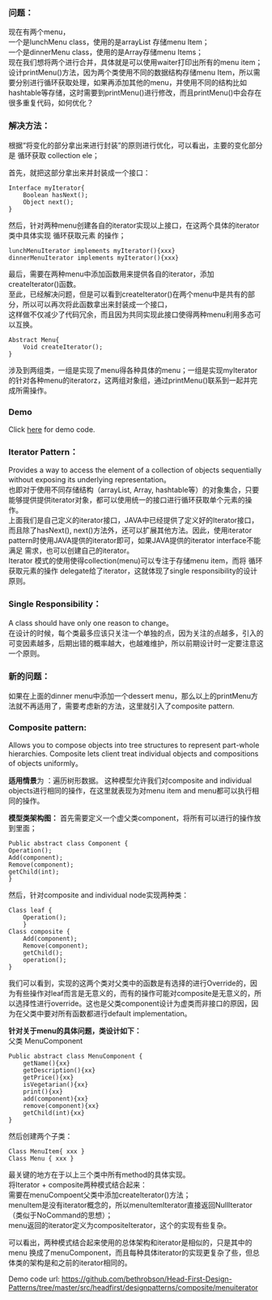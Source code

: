 ### 问题：
现在有两个menu，  
一个是lunchMenu class，使用的是arrayList 存储menu Item；  
一个是dinnerMenu class，使用的是Array存储menu Items；  
现在我们想将两个进行合并，具体就是可以使用waiter打印出所有的menu item；  
设计printMenu()方法，因为两个类使用不同的数据结构存储menu Item，所以需要分别进行循环获取处理，如果再添加其他的menu，并使用不同的结构比如hashtable等存储，这时需要到printMenu()进行修改，而且printMenu()中会存在很多重复代码，如何优化？
### 解决方法：
根据“将变化的部分拿出来进行封装”的原则进行优化，可以看出，主要的变化部分是 循环获取 collection ele； 

首先，就把这部分拿出来并封装成一个接口： 

	Interface myIterator{   
		Boolean hasNext();  
		Object next();  
	}  
然后，针对两种menu创建各自的iterator实现以上接口，在这两个具体的iterator类中具体实现 循环获取元素 的操作； 

	lunchMenuIterator implements myIterator(){xxx}  
	dinnerMenuIterator implements myIterator(){xxx}  
最后，需要在两种menu中添加函数用来提供各自的iterator，添加createIterator()函数。  
至此，已经解决问题，但是可以看到createIterator()在两个menu中是共有的部分，所以可以再次将此函数拿出来封装成一个接口，  
这样做不仅减少了代码冗余，而且因为共同实现此接口使得两种menu利用多态可以互换。

	Abstract Menu{   
		Void createIterator();  
	}  
涉及到两组类，一组是实现了menu得各种具体的menu；一组是实现myIterator的针对各种menu的iteratorz，这两组对象组，通过printMenu()联系到一起并完成所需操作。
### Demo
Click [here](https://github.com/960761/AboutDesignPattern/tree/master/code/HeadFirst_DesignPattern/ch09_IteratorAndComposite/src/Iterator) for demo code.
### Iterator Pattern：
Provides a way to access the element of a collection of objects sequentially without exposing its underlying representation。    
也即对于使用不同存储结构（arrayList, Array, hashtable等）的对象集合，只要能够提供提供iterator对象，都可以使用统一的接口进行循环获取单个元素的操作。  
上面我们是自己定义的iterator接口，JAVA中已经提供了定义好的Iterator接口，而且除了hasNext(), next()方法外，还可以扩展其他方法。因此，使用iterator pattern时使用JAVA提供的iterator即可，如果JAVA提供的iterator interface不能满足 需求，也可以创建自己的iterator。  
Iterator 模式的使用使得collection(menu)可以专注于存储menu item，而将 循环获取元素的操作 delegate给了iterator，这就体现了single responsibility的设计原则。
### Single Responsibility：
A class should have only one reason to change。  
在设计的时候，每个类最多应该只关注一个单独的点，因为关注的点越多，引入的可变因素越多，后期出错的概率越大，也越难维护，所以前期设计时一定要注意这一个原则。
### 新的问题：
如果在上面的dinner menu中添加一个dessert menu，那么以上的printMenu方法就不再适用了，需要考虑新的方法，这里就引入了composite pattern.  
### Composite pattern:
Allows you to compose objects into tree structures to represent part-whole hierarchies. Composite lets client treat individual objects and compositions of objects uniformly。  

**适用情景**为 ：遍历树形数据。
这种模型允许我们对composite and individual objects进行相同的操作，在这里就表现为对menu item and menu都可以执行相同的操作。 

**模型类架构图：**
首先需要定义一个虚父类component，将所有可以进行的操作放到里面；

	Public abstract class Component {  
	Operation();  
	Add(component);  
	Remove(component);  
	getChild(int);  
	}  
然后，针对composite and individual node实现两种类：  

	Class leaf {   
		Operation();  
		}  
	Class composite {  
		Add(component);  
		Remove(component);  
		getChild();  
		operation();  
	}  
我们可以看到，实现的这两个类对父类中的函数是有选择的进行Override的，因为有些操作对leaf而言是无意义的，而有的操作可能对composite是无意义的，所以选择性进行override。这也是父类component设计为虚类而非接口的原因，因为在父类中要对所有函数都进行default implementation。  

**针对关于menu的具体问题，类设计如下：**  
父类 MenuComponent  

	Public abstract class MenuComponent {  
		getName(){xx}  
		getDescription(){xx}  
		getPrice(){xx}  
		isVegetarian(){xx}  
		print(){xx}  
		add(component){xx}  
		remove(component){xx} 
		getChild(int){xx}  
	}  

然后创建两个子类： 

	Class MenuItem{ xxx }  
	Class Menu { xxx }  
最关键的地方在于以上三个类中所有method的具体实现。  
将Iterator + composite两种模式结合起来：  
需要在menuCompoent父类中添加createIterator()方法；  
menuItem是没有iterator概念的，所以menuItemIterator直接返回NullIterator（类似于NoCommand的思想）；  
menu返回的iterator定义为compositeIterator，这个的实现有些复杂。   

可以看出，两种模式结合起来使用的总体架构和iterator是相似的，只是其中的menu 换成了menuComponent，而且每种具体iterator的实现更复杂了些，但总体类的架构是和之前的iterator相同的。  

Demo code url:
https://github.com/bethrobson/Head-First-Design-Patterns/tree/master/src/headfirst/designpatterns/composite/menuiterator
